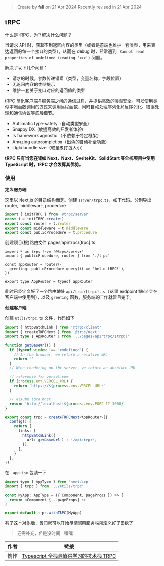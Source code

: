 > Create by **fall** on 21 Apr 2024
> Recently revised in 21 Apr 2024

## tRPC

什么是 tRPC，为了解决什么问题？

当请求 API 时，获取不到返回内容的类型（或者是前端也维护一套类型，用来表达返回的每一个接口的类型），从而在 debug 时，经常遇到 ` Cannot read properties of undefined (reading 'xxx')` 问题。

解决了以下几个问题：

- 请求的时候，参数传递错误（类型，变量名称，字段位置）
- 无返回内容的类型提示
- 维护一套关于接口对应的返回值的类型

tRPC 简化客户端与服务端之间的通信过程，并提供高效的类型安全。可以使用类似本地函数调用的方式来调用远程函数，同时自动处理序列化和反序列化、错误处理和通信协议等底层细节。

- Automatic type-safety（自动类型安全）
- Snappy DX（敏捷高效的开发者体验）
- Is framework agnostic （不依赖于特定框架）
- Amazing autocompletion（出色的自动补全功能）
- Light bundle size（轻量级打包大小）

**tRPC 只有当您在诸如 Next、Nuxt、SvelteKit、SolidStart 等全栈项目中使用 TypeScript 时，tRPC 才会发挥其优势。**

### 使用

**定义服务端**

这里以 Next.js 的目录结构而定。创建 `server/trpc.ts`，如下代码。分别导出 router, middleware, procedure

```ts
import { initTRPC } from '@trpc/server'
const t = initTRPC.create()
export const router = t.router 
export const middleware = t.middleware 
export const publicProcedure = t.procedure
```

创建项目(根)路由文件 pages/api/trpc/[trpc].ts

```text
import * as trpc from '@trpc/server'
import { publicProcedure, router } from './trpc'

const appRouter = router({
  greeting: publicProcedure.query(() => 'hello tRPC!'),
})

export type AppRouter = typeof appRouter
```

此时已经定义好了一个路由地址 `api/trpc/[trpc].ts`（这里 endpoint(端点)会在客户端中使用到），以及 `greeting` 函数，服务端的工作就暂且完毕。

**创建客户端**

创建 `utils/trpc.ts` 文件，代码如下

```ts
import { httpBatchLink } from '@trpc/client'
import { createTRPCNext } from '@trpc/next'
import type { AppRouter } from '../pages/api/trpc/[trpc]'

function getBaseUrl() {
  if (typeof window !== 'undefined') {
    // In the browser, we return a relative URL
    return ''
  }
  // When rendering on the server, we return an absolute URL

  // reference for vercel.com
  if (process.env.VERCEL_URL) {
    return `https://${process.env.VERCEL_URL}`
  }

  // assume localhost
  return `http://localhost:${process.env.PORT ?? 3000}`
}

export const trpc = createTRPCNext<AppRouter>({
  config() {
    return {
      links: [
        httpBatchLink({
          url: getBaseUrl() + '/api/trpc',
        }),
      ],
    }
  },
})
```

在 `_app.tsx` 包装一下

```ts
import type { AppType } from 'next/app'
import { trpc } from '../utils/trpc'

const MyApp: AppType = ({ Component, pageProps }) => {
  return <Component {...pageProps} />
}

export default trpc.withTRPC(MyApp)
```

有了这个对象后，我们就可以开始尽情调用服务端所定义好了函数了

> 还需补充，但是没时间，嘿嘿

| 作者 | 链接                                                         |
| ---- | ------------------------------------------------------------ |
| 愧怍 | [Typescript 全栈最值得学习的技术栈 TRPC](https://zhuanlan.zhihu.com/p/612310833) |
